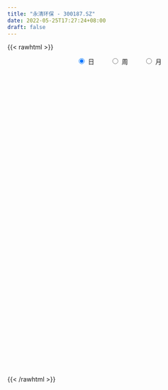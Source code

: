 ```yaml
---
title: "永清环保 - 300187.SZ"
date: 2022-05-25T17:27:24+08:00
draft: false
---
```

{{< rawhtml >}}
    <div style="text-align: center">
        <label style="padding: 1rem;"><input style="margin-right: .5rem" type="radio" name="period" value="D" checked onclick="period_change(this)">日</label>
        <label style="padding: 1rem;"><input style="margin-right: .5rem" type="radio" name="period" value="W" onclick="period_change(this)">周</label>
        <label style="padding: 1rem;"><input style="margin-right: .5rem" type="radio" name="period" value="M" onclick="period_change(this)">月</label>
    </div>
    <div id="chart" style="height: 700px;"></div> 
    <script type="text/javascript">
        const D_v = [152127.54,84917.06,77817.6,126554.69,81082.46,56020.42,57445.0,66344.96,51601.09,52051.0,54379.0,91270.42,48581.0,41526.0,37261.41,36311.01,37999.62,44209.28,27174.19,28357.0,60858.0,52168.06,44964.0,40325.0,36380.56,42929.0,67293.0,130038.03,288622.12,188653.0,109783.57,156391.09,104607.5,100630.09,92089.99,86350.29,67287.2,155616.0,140571.78,239979.99,159860.87,284934.89,188683.09,116939.74,114331.03,83705.49,62800.0,91653.62,102929.62,98509.0,80135.03,86090.0,75910.0,52305.0,50433.0,53960.54,55416.0,63361.0,49525.0,58583.54,32707.57,46769.03,56799.0,70302.2,55230.03,137579.54,119429.72,88263.65,121324.72,71788.03,53291.63,80321.4,74962.0,107906.53,86359.99,133397.56,246343.52,907497.51,736318.1,507159.15,347831.32,318153.06,379943.21,491308.66,353706.88,542786.0,411841.38,280909.86,270881.33,236425.59,194659.6,402540.1,246893.57,222761.38,142643.0,119145.09,115010.0,110800.8,108547.8,110740.54,88711.0,80723.0,109594.57,70371.33,71112.0,116269.93,87834.93,107857.18,77240.53,122813.38,161050.33,101414.0,64748.15,56723.0,90464.0,52004.03,70361.15,69170.61,420714.11,293030.92,144687.15,246572.81,155960.15,182433.67,136406.7,100144.0,117190.0,100722.47,184742.33,95182.03,112825.03,131550.34,296358.12,173524.0,193552.92,303130.34,234544.58,160060.58,127604.0,84865.58,79245.0,104250.0,72940.0,54968.54,75206.0,129809.12,134475.0,122554.58,104449.28,62342.45,60837.0,61421.0,83002.97,39524.06,41164.0,65394.03,81567.0,61735.0,69643.0,72879.0,142952.97,111944.97,57952.97,52509.0,41235.0,48530.33,54080.56,54531.0,50558.72,49727.0,79101.0,57276.0,30438.0,52023.03,22151.0,55591.0,27832.0,28969.0,86361.33,94743.97,165799.0,120778.97,103858.0,47716.0,74404.97,519612.85,356566.46,223513.28,268887.0,174725.0,224946.97,117781.0,88053.0,103563.0,141010.0,114113.0,156283.0,125246.0,152141.03,205962.84,297672.03,290682.0,192905.03,199960.0,136737.87,121366.0,122965.0,146907.0,89104.0,75370.0,73690.03,56477.18,51267.0,62460.0,45377.0,61503.11,70116.0,56084.0,51737.0,96680.11,82156.0,59863.11,54052.0,53687.0,73166.0,53971.54,35148.0,103022.54,94648.54,46512.0,80957.06,59477.0,77587.84,57097.0,66936.0,48063.0,45388.0,40836.0,43223.0,62667.0,76732.0,51765.09,56153.0,47699.0,41600.0,41066.06,49013.06,36207.0,63215.0,34546.0]
const D_histogram = [0.0,-0.0063817664,-0.0036508795,0.0129531018,0.0124636501,0.0063630295,0.0104524483,0.0028216433,-0.0015507565,-0.0036481081,-0.0124975384,-0.0244484781,-0.0344702896,-0.0407645062,-0.0391940617,-0.0428980203,-0.0477014017,-0.0426225316,-0.0334332849,-0.0303695444,-0.0165584779,-0.0062701039,-0.004458318,-0.0067679552,-0.0096097903,-0.0055943772,0.0095412253,0.031469744,0.0730272685,0.084975964,0.083289961,0.088272781,0.0829332046,0.0546220456,0.0419903153,0.0359235591,0.0265496342,0.0346790238,0.0373195393,0.0509743186,0.0407063361,0.0605618814,0.0623814853,0.0494680606,0.023417218,-0.0050884116,-0.0208632116,-0.0233168453,-0.0280882654,-0.0442091109,-0.0454378844,-0.0575862716,-0.0872979513,-0.0898853891,-0.087256729,-0.0710868164,-0.0630695575,-0.0515042806,-0.0503294132,-0.0492321644,-0.0436616384,-0.0329271449,-0.0207200022,-0.0056298184,0.0041074124,0.0272004819,0.0344178011,0.0427148981,0.0345638829,0.0183665511,0.0119730599,0.0158613542,0.0221250305,0.0282224173,0.0274498511,0.0389418593,0.1378401352,0.2700699738,0.3435301794,0.3148940566,0.267083567,0.2225542324,0.1889284604,0.1685743558,0.0902129088,0.0763986555,0.0327537638,-0.0139733997,-0.0697237578,-0.0948630538,-0.1005582268,-0.0686495685,-0.0906308155,-0.141201292,-0.1537494685,-0.1733666136,-0.172378415,-0.1568577504,-0.1639551814,-0.1678908579,-0.176275779,-0.1693773116,-0.1547896262,-0.1332416951,-0.1202824664,-0.0952427201,-0.0752138664,-0.0745205004,-0.0596475014,-0.0314252886,-0.0326199459,-0.0597736739,-0.0684531796,-0.0623896816,-0.0708737498,-0.0668098373,-0.0511127975,-0.0454232999,0.0361237265,0.0734294197,0.0898169888,0.1060695944,0.107103979,0.1174468408,0.1085634886,0.1012494691,0.093157192,0.0790454149,0.0393841515,0.009949022,-0.0058126129,-0.0108881139,0.0120849581,0.0226885532,0.031951573,0.0506649422,0.0410199606,0.0325197499,0.0155358857,0.0106821373,0.0028124023,-0.0135615031,-0.0203365151,-0.0264372082,-0.0272679506,-0.0132027124,-0.0032717263,0.0054693788,-0.0118948883,-0.0178807038,-0.0246764824,-0.0366728547,-0.0422819309,-0.040944461,-0.0345916457,-0.0368366721,-0.03724907,-0.0300245286,-0.0164090623,-0.0045696467,0.0151189977,0.015686457,0.0093090415,0.0014445168,0.001991353,-0.0049864703,-0.0080071539,-0.0007128603,0.0043696109,0.0065130105,0.006687052,-0.0014175698,-0.0104539488,-0.0329785161,-0.0435559796,-0.0613077082,-0.0646168737,-0.0521712072,-0.0176206981,0.0105065419,0.0433202045,0.0574688684,0.046920637,0.0347405936,0.0354987887,0.0608383587,0.0854399906,0.0927784648,0.099549573,0.0887906284,0.0501750469,0.0311091138,0.0188433188,0.0178215305,0.0257747428,0.026752289,0.0270744641,0.0154200888,0.0032166062,0.0091702951,0.0217043076,0.031274451,-0.0005148398,-0.0661324517,-0.091288413,-0.0984914866,-0.0887345459,-0.0641893913,-0.0487464369,-0.0499178337,-0.0543076615,-0.0629135459,-0.0595275595,-0.0658978936,-0.0613065698,-0.0518601758,-0.0467676566,-0.0330772476,-0.0363381377,-0.0442264208,-0.0621588659,-0.0719033667,-0.084137414,-0.0868879392,-0.1063265133,-0.1043310127,-0.0906823952,-0.0593896265,-0.0530044418,-0.0579775258,-0.0664860296,-0.0772510777,-0.0784792655,-0.0913556261,-0.0736353726,-0.0534532652,-0.0409605604,-0.0166181858,0.0119986111,0.02772716,0.051082485,0.064475664,0.0733284239,0.0716841873,0.0735942738,0.0800169816,0.0881108725,0.0927980511,0.0795765139,0.074148987]
const D_fast = [0.0,-0.007977208,-0.0061590409,0.0136832158,0.0163096766,0.0117998133,0.0185023443,0.0115769501,0.0068168611,0.0038074825,-0.0081663324,-0.0262293917,-0.0448687755,-0.0613541186,-0.0695821895,-0.0840106532,-0.1007393851,-0.1063161478,-0.1054852224,-0.110013868,-0.1003424209,-0.091621573,-0.0909243665,-0.0949259925,-0.1001702752,-0.0975534564,-0.0800325476,-0.0502365929,0.0095777487,0.0427704352,0.0619069225,0.0889579377,0.1043516625,0.0896960149,0.0875618634,0.090475997,0.0877394807,0.1045386262,0.1165090265,0.1429073854,0.142815987,0.1778120027,0.1952269779,0.1946805684,0.1744840302,0.1447062977,0.1237156948,0.1154328498,0.1036393633,0.0764662401,0.0638779955,0.0373330405,-0.0142031271,-0.0392619122,-0.0584474343,-0.0600492258,-0.0677993563,-0.0691101495,-0.0805176354,-0.0917284277,-0.0970733113,-0.0945706041,-0.0875434619,-0.0738607327,-0.0630966488,-0.0332034588,-0.0173816894,0.0015941322,0.0020840877,-0.0095216063,-0.0129218325,-0.0050681997,0.0067267342,0.0198797254,0.0259696219,0.047197095,0.1805554047,0.3803027368,0.5396454871,0.5897328786,0.6086932806,0.6198025042,0.6334088473,0.6551983316,0.5993901118,0.6046755223,0.5692190717,0.5189985582,0.4458172607,0.3969622013,0.3661274715,0.3808737377,0.3362347868,0.2503639873,0.1993784436,0.1364196451,0.0943132401,0.070619467,0.0225332406,-0.0233751503,-0.0758290162,-0.1112748767,-0.1353845979,-0.1471470905,-0.1642584784,-0.1630294121,-0.161804025,-0.1797407841,-0.1797796605,-0.1594137698,-0.1687634136,-0.2108605601,-0.2366533607,-0.246187283,-0.2723897888,-0.2850283355,-0.2821094951,-0.2877758225,-0.1971978645,-0.1415348163,-0.102693,-0.0599229958,-0.0321126165,0.0075919555,0.0258494754,0.0438478232,0.0590448441,0.0646944207,0.0348791953,0.0079313213,-0.0092834669,-0.0170809964,0.0089133152,0.0251890486,0.0424399616,0.0738195663,0.074429575,0.0740593017,0.0609594089,0.0587761948,0.0516095604,0.0318452793,0.0199861384,0.0072761433,-0.0003715867,0.0103929734,0.0195060279,0.0296144777,0.0092764885,-0.0011795029,-0.0141444021,-0.0353089881,-0.0514885471,-0.0603871924,-0.0626822885,-0.0741364829,-0.0838611483,-0.0841427391,-0.0746295383,-0.0639325344,-0.0404641407,-0.035975067,-0.0400252222,-0.0475286177,-0.0464839432,-0.0547083841,-0.0597308562,-0.0526147776,-0.0464399038,-0.0426682515,-0.0408224471,-0.0492814613,-0.0609313275,-0.0917005239,-0.1131669823,-0.1462456379,-0.1657090218,-0.1663061571,-0.1361608225,-0.1054069471,-0.0617632333,-0.0332473523,-0.0320654244,-0.0355603194,-0.0259274272,0.0146217325,0.0605833621,0.0911164524,0.1227749539,0.1342136664,0.1081418467,0.0968531919,0.0892982266,0.092731821,0.107128719,0.1147943374,0.1218851286,0.1140857755,0.1026864444,0.1109327071,0.1288927965,0.1462815526,0.1143635519,0.032212827,-0.0157652375,-0.0475911827,-0.0600178785,-0.0515200717,-0.0482637266,-0.0619145818,-0.0798813249,-0.1042155958,-0.1157114992,-0.1385563068,-0.1492916254,-0.1528102754,-0.1594096703,-0.1539885733,-0.1663339978,-0.185278886,-0.2187510476,-0.2464713902,-0.2797397909,-0.3042123009,-0.3502325034,-0.374319756,-0.3833417373,-0.3668963752,-0.3737623009,-0.3932297664,-0.4183597776,-0.4484375951,-0.4692855993,-0.5050008663,-0.505689456,-0.498870665,-0.4966181003,-0.4764302721,-0.4448138225,-0.4221534836,-0.3860275373,-0.3565154423,-0.3293305764,-0.3130537662,-0.2927451112,-0.266318158,-0.236196549,-0.2083098577,-0.2016372664,-0.1885275465]
const D_slow = [0.0,-0.0015954416,-0.0025081615,0.000730114,0.0038460265,0.0054367839,0.008049896,0.0087553068,0.0083676176,0.0074555906,0.004331206,-0.0017809135,-0.0103984859,-0.0205896124,-0.0303881279,-0.0411126329,-0.0530379834,-0.0636936163,-0.0720519375,-0.0796443236,-0.0837839431,-0.085351469,-0.0864660485,-0.0881580373,-0.0905604849,-0.0919590792,-0.0895737729,-0.0817063369,-0.0634495198,-0.0422055288,-0.0213830385,0.0006851567,0.0214184579,0.0350739693,0.0455715481,0.0545524379,0.0611898465,0.0698596024,0.0791894872,0.0919330669,0.1021096509,0.1172501213,0.1328454926,0.1452125077,0.1510668122,0.1497947093,0.1445789064,0.1387496951,0.1317276287,0.120675351,0.1093158799,0.094919312,0.0730948242,0.0506234769,0.0288092947,0.0110375906,-0.0047297988,-0.0176058689,-0.0301882222,-0.0424962633,-0.0534116729,-0.0616434592,-0.0668234597,-0.0682309143,-0.0672040612,-0.0604039407,-0.0517994904,-0.0411207659,-0.0324797952,-0.0278881574,-0.0248948924,-0.0209295539,-0.0153982963,-0.0083426919,-0.0014802292,0.0082552357,0.0427152695,0.1102327629,0.1961153078,0.2748388219,0.3416097137,0.3972482718,0.4444803869,0.4866239758,0.509177203,0.5282768669,0.5364653078,0.5329719579,0.5155410185,0.491825255,0.4666856983,0.4495233062,0.4268656023,0.3915652793,0.3531279122,0.3097862588,0.266691655,0.2274772174,0.186488422,0.1445157076,0.1004467628,0.0581024349,0.0194050284,-0.0139053954,-0.043976012,-0.067786692,-0.0865901586,-0.1052202837,-0.1201321591,-0.1279884812,-0.1361434677,-0.1510868862,-0.1682001811,-0.1837976015,-0.2015160389,-0.2182184982,-0.2309966976,-0.2423525226,-0.233321591,-0.2149642361,-0.1925099889,-0.1659925902,-0.1392165955,-0.1098548853,-0.0827140132,-0.0574016459,-0.0341123479,-0.0143509942,-0.0045049563,-0.0020177008,-0.003470854,-0.0061928825,-0.003171643,0.0025004953,0.0104883886,0.0231546241,0.0334096143,0.0415395518,0.0454235232,0.0480940575,0.0487971581,0.0454067823,0.0403226536,0.0337133515,0.0268963639,0.0235956858,0.0227777542,0.0241450989,0.0211713768,0.0167012009,0.0105320803,0.0013638666,-0.0092066161,-0.0194427314,-0.0280906428,-0.0372998108,-0.0466120783,-0.0541182105,-0.0582204761,-0.0593628877,-0.0555831383,-0.0516615241,-0.0493342637,-0.0489731345,-0.0484752962,-0.0497219138,-0.0517237023,-0.0519019174,-0.0508095146,-0.049181262,-0.047509499,-0.0478638915,-0.0504773787,-0.0587220077,-0.0696110026,-0.0849379297,-0.1010921481,-0.1141349499,-0.1185401244,-0.115913489,-0.1050834378,-0.0907162207,-0.0789860615,-0.070300913,-0.0614262159,-0.0462166262,-0.0248566285,-0.0016620124,0.0232253809,0.045423038,0.0579667997,0.0657440782,0.0704549079,0.0749102905,0.0813539762,0.0880420484,0.0948106645,0.0986656867,0.0994698382,0.101762412,0.1071884889,0.1150071016,0.1148783917,0.0983452788,0.0755231755,0.0509003039,0.0287166674,0.0126693196,0.0004827103,-0.0119967481,-0.0255736634,-0.0413020499,-0.0561839398,-0.0726584132,-0.0879850556,-0.1009500996,-0.1126420137,-0.1209113256,-0.1299958601,-0.1410524653,-0.1565921817,-0.1745680234,-0.1956023769,-0.2173243617,-0.24390599,-0.2699887432,-0.292659342,-0.3075067487,-0.3207578591,-0.3352522406,-0.351873748,-0.3711865174,-0.3908063338,-0.4136452403,-0.4320540834,-0.4454173997,-0.4556575399,-0.4598120863,-0.4568124335,-0.4498806435,-0.4371100223,-0.4209911063,-0.4026590003,-0.3847379535,-0.366339385,-0.3463351396,-0.3243074215,-0.3011079087,-0.2812137803,-0.2626765335]
const D_data = [['2021-05-14', 6.63, 6.95, 6.63, 7.35],['2021-05-17', 6.78, 6.85, 6.64, 6.94],['2021-05-18', 6.75, 6.95, 6.74, 7.04],['2021-05-19', 6.91, 7.18, 6.91, 7.2],['2021-05-20', 7.2, 7.02, 6.97, 7.2],['2021-05-21', 7.09, 6.94, 6.91, 7.09],['2021-05-24', 6.99, 7.07, 6.97, 7.16],['2021-05-25', 7.03, 6.92, 6.81, 7.03],['2021-05-26', 6.94, 6.93, 6.86, 7.05],['2021-05-27', 6.9, 6.94, 6.83, 7.08],['2021-05-28', 7.0, 6.82, 6.8, 7.0],['2021-05-31', 6.78, 6.71, 6.58, 6.78],['2021-06-01', 6.72, 6.65, 6.6, 6.72],['2021-06-02', 6.66, 6.62, 6.61, 6.72],['2021-06-03', 6.66, 6.67, 6.55, 6.68],['2021-06-04', 6.67, 6.56, 6.56, 6.72],['2021-06-07', 6.54, 6.48, 6.45, 6.58],['2021-06-08', 6.48, 6.56, 6.44, 6.63],['2021-06-09', 6.6, 6.61, 6.51, 6.61],['2021-06-10', 6.6, 6.53, 6.52, 6.62],['2021-06-11', 6.53, 6.68, 6.51, 6.77],['2021-06-15', 6.68, 6.68, 6.54, 6.79],['2021-06-16', 6.63, 6.59, 6.45, 6.67],['2021-06-17', 6.58, 6.52, 6.36, 6.58],['2021-06-18', 6.45, 6.48, 6.36, 6.54],['2021-06-21', 6.48, 6.55, 6.39, 6.55],['2021-06-22', 6.51, 6.73, 6.5, 6.75],['2021-06-23', 6.8, 6.92, 6.73, 7.11],['2021-06-24', 6.98, 7.37, 6.86, 7.85],['2021-06-25', 7.2, 7.2, 7.09, 7.44],['2021-06-28', 7.17, 7.12, 6.98, 7.23],['2021-06-29', 7.25, 7.28, 7.14, 7.45],['2021-06-30', 7.13, 7.22, 7.02, 7.31],['2021-07-01', 7.14, 6.9, 6.78, 7.17],['2021-07-02', 6.9, 7.03, 6.78, 7.12],['2021-07-05', 7.0, 7.1, 6.92, 7.18],['2021-07-06', 7.09, 7.05, 6.9, 7.19],['2021-07-07', 7.0, 7.3, 6.98, 7.31],['2021-07-08', 7.4, 7.3, 7.16, 7.5],['2021-07-09', 7.3, 7.53, 7.23, 7.78],['2021-07-12', 7.34, 7.29, 7.2, 7.47],['2021-07-13', 7.2, 7.75, 7.18, 7.8],['2021-07-14', 7.7, 7.65, 7.5, 7.83],['2021-07-15', 7.58, 7.5, 7.38, 7.6],['2021-07-16', 7.47, 7.28, 7.28, 7.59],['2021-07-19', 7.28, 7.13, 7.04, 7.28],['2021-07-20', 7.09, 7.18, 7.0, 7.25],['2021-07-21', 7.18, 7.3, 7.18, 7.39],['2021-07-22', 7.24, 7.25, 7.15, 7.44],['2021-07-23', 7.21, 7.04, 7.04, 7.26],['2021-07-26', 7.0, 7.16, 6.94, 7.16],['2021-07-27', 7.12, 6.96, 6.82, 7.2],['2021-07-28', 6.91, 6.58, 6.5, 6.93],['2021-07-29', 6.61, 6.77, 6.61, 6.78],['2021-07-30', 6.72, 6.77, 6.62, 6.8],['2021-08-02', 6.75, 6.93, 6.67, 6.96],['2021-08-03', 6.92, 6.84, 6.82, 6.98],['2021-08-04', 6.84, 6.89, 6.74, 6.92],['2021-08-05', 6.82, 6.75, 6.65, 6.83],['2021-08-06', 6.78, 6.71, 6.55, 6.8],['2021-08-09', 6.65, 6.74, 6.61, 6.77],['2021-08-10', 6.76, 6.81, 6.68, 6.82],['2021-08-11', 6.81, 6.86, 6.73, 6.88],['2021-08-12', 6.81, 6.95, 6.78, 6.95],['2021-08-13', 6.92, 6.94, 6.85, 7.01],['2021-08-16', 6.95, 7.2, 6.92, 7.24],['2021-08-17', 7.25, 7.1, 7.04, 7.29],['2021-08-18', 7.16, 7.18, 7.02, 7.21],['2021-08-19', 7.25, 7.0, 6.86, 7.26],['2021-08-20', 6.89, 6.85, 6.7, 6.92],['2021-08-23', 6.81, 6.92, 6.81, 6.92],['2021-08-24', 6.89, 7.05, 6.84, 7.12],['2021-08-25', 7.07, 7.12, 6.95, 7.14],['2021-08-26', 7.13, 7.17, 7.05, 7.3],['2021-08-27', 7.2, 7.12, 7.0, 7.24],['2021-08-30', 7.12, 7.33, 7.1, 7.38],['2021-08-31', 8.32, 8.8, 8.32, 8.8],['2021-09-01', 9.7, 10.02, 9.35, 10.55],['2021-09-02', 9.35, 10.11, 9.0, 10.57],['2021-09-03', 9.7, 9.25, 9.2, 10.05],['2021-09-06', 9.31, 9.08, 8.88, 9.58],['2021-09-07', 8.98, 9.12, 8.82, 9.25],['2021-09-08', 9.06, 9.27, 8.84, 9.3],['2021-09-09', 9.08, 9.5, 8.93, 10.12],['2021-09-10', 9.35, 8.68, 8.55, 9.44],['2021-09-13', 8.79, 9.38, 8.79, 10.2],['2021-09-14', 9.46, 8.97, 8.91, 9.78],['2021-09-15', 8.91, 8.77, 8.7, 9.17],['2021-09-16', 8.89, 8.42, 8.36, 9.08],['2021-09-17', 8.23, 8.59, 8.22, 8.87],['2021-09-22', 8.37, 8.74, 8.31, 8.79],['2021-09-23', 8.82, 9.28, 8.65, 9.52],['2021-09-24', 9.19, 8.63, 8.6, 9.19],['2021-09-27', 8.63, 8.04, 7.8, 8.67],['2021-09-28', 8.01, 8.28, 7.93, 8.31],['2021-09-29', 8.0, 8.02, 7.93, 8.23],['2021-09-30', 8.25, 8.13, 8.08, 8.42],['2021-10-08', 8.14, 8.26, 8.14, 8.54],['2021-10-11', 8.15, 7.9, 7.8, 8.25],['2021-10-12', 7.91, 7.8, 7.57, 7.99],['2021-10-13', 7.79, 7.59, 7.44, 7.79],['2021-10-14', 7.57, 7.65, 7.43, 7.74],['2021-10-15', 7.65, 7.68, 7.54, 7.88],['2021-10-18', 7.67, 7.75, 7.64, 7.87],['2021-10-19', 7.75, 7.63, 7.56, 7.76],['2021-10-20', 7.63, 7.79, 7.51, 7.92],['2021-10-21', 7.79, 7.77, 7.62, 7.81],['2021-10-22', 7.88, 7.51, 7.5, 7.99],['2021-10-25', 7.58, 7.66, 7.47, 7.76],['2021-10-26', 7.6, 7.89, 7.57, 7.96],['2021-10-27', 7.79, 7.55, 7.21, 7.79],['2021-10-28', 7.43, 7.09, 7.09, 7.51],['2021-10-29', 7.09, 7.15, 6.98, 7.2],['2021-11-01', 7.18, 7.25, 7.1, 7.27],['2021-11-02', 7.25, 6.98, 6.92, 7.29],['2021-11-03', 6.98, 7.04, 6.95, 7.11],['2021-11-04', 7.07, 7.16, 7.02, 7.23],['2021-11-05', 7.22, 7.02, 6.98, 7.22],['2021-11-08', 7.22, 8.17, 7.2, 8.41],['2021-11-09', 8.01, 7.95, 7.8, 8.26],['2021-11-10', 7.75, 7.87, 7.67, 7.92],['2021-11-11', 7.88, 8.01, 7.87, 8.35],['2021-11-12', 7.84, 7.93, 7.77, 7.99],['2021-11-15', 7.89, 8.15, 7.8, 8.19],['2021-11-16', 8.28, 7.99, 7.93, 8.28],['2021-11-17', 7.92, 8.04, 7.91, 8.11],['2021-11-18', 8.2, 8.06, 7.97, 8.24],['2021-11-19', 8.05, 7.99, 7.81, 8.07],['2021-11-22', 7.6, 7.57, 7.44, 7.74],['2021-11-23', 7.57, 7.53, 7.47, 7.61],['2021-11-24', 7.53, 7.58, 7.35, 7.58],['2021-11-25', 7.68, 7.65, 7.57, 7.85],['2021-11-26', 7.7, 8.05, 7.68, 8.45],['2021-11-29', 7.79, 8.0, 7.7, 8.11],['2021-11-30', 7.96, 8.06, 7.87, 8.09],['2021-12-01', 8.21, 8.29, 8.2, 8.68],['2021-12-02', 8.19, 8.0, 7.93, 8.24],['2021-12-03', 8.04, 8.0, 7.75, 8.05],['2021-12-06', 8.08, 7.85, 7.82, 8.12],['2021-12-07', 7.89, 7.96, 7.79, 7.99],['2021-12-08', 8.0, 7.9, 7.83, 8.0],['2021-12-09', 7.8, 7.73, 7.67, 7.86],['2021-12-10', 7.68, 7.78, 7.58, 7.78],['2021-12-13', 7.8, 7.74, 7.67, 7.83],['2021-12-14', 7.71, 7.77, 7.69, 7.83],['2021-12-15', 7.77, 7.98, 7.7, 7.98],['2021-12-16', 8.13, 7.99, 7.91, 8.16],['2021-12-17', 7.91, 8.03, 7.91, 8.1],['2021-12-20', 7.96, 7.68, 7.62, 7.98],['2021-12-21', 7.61, 7.75, 7.57, 7.77],['2021-12-22', 7.75, 7.69, 7.62, 7.79],['2021-12-23', 7.7, 7.55, 7.54, 7.71],['2021-12-24', 7.6, 7.55, 7.41, 7.73],['2021-12-27', 7.5, 7.59, 7.43, 7.6],['2021-12-28', 7.54, 7.64, 7.51, 7.64],['2021-12-29', 7.55, 7.51, 7.45, 7.63],['2021-12-30', 7.46, 7.49, 7.41, 7.52],['2021-12-31', 7.49, 7.57, 7.46, 7.65],['2022-01-04', 7.6, 7.68, 7.55, 7.7],['2022-01-05', 7.76, 7.71, 7.56, 7.79],['2022-01-06', 7.61, 7.89, 7.61, 8.07],['2022-01-07', 7.88, 7.71, 7.68, 7.95],['2022-01-10', 7.65, 7.61, 7.5, 7.71],['2022-01-11', 7.6, 7.55, 7.5, 7.7],['2022-01-12', 7.58, 7.63, 7.52, 7.65],['2022-01-13', 7.64, 7.51, 7.51, 7.65],['2022-01-14', 7.55, 7.52, 7.38, 7.56],['2022-01-17', 7.6, 7.65, 7.43, 7.67],['2022-01-18', 7.69, 7.65, 7.48, 7.7],['2022-01-19', 7.58, 7.63, 7.5, 7.64],['2022-01-20', 7.69, 7.61, 7.53, 7.87],['2022-01-21', 7.56, 7.48, 7.32, 7.6],['2022-01-24', 7.44, 7.41, 7.33, 7.45],['2022-01-25', 7.44, 7.13, 7.07, 7.44],['2022-01-26', 7.12, 7.15, 7.08, 7.2],['2022-01-27', 7.15, 6.93, 6.79, 7.15],['2022-01-28', 6.88, 6.99, 6.88, 7.05],['2022-02-07', 7.04, 7.15, 7.04, 7.16],['2022-02-08', 7.11, 7.51, 7.1, 7.58],['2022-02-09', 7.51, 7.58, 7.39, 7.67],['2022-02-10', 7.72, 7.81, 7.54, 7.92],['2022-02-11', 8.05, 7.73, 7.61, 8.05],['2022-02-14', 7.56, 7.46, 7.35, 7.69],['2022-02-15', 7.42, 7.4, 7.34, 7.49],['2022-02-16', 7.46, 7.55, 7.41, 7.7],['2022-02-17', 8.02, 7.96, 7.9, 8.88],['2022-02-18', 7.76, 8.14, 7.71, 8.3],['2022-02-21', 7.95, 8.08, 7.87, 8.12],['2022-02-22', 8.2, 8.19, 8.01, 8.24],['2022-02-23', 8.19, 8.04, 7.93, 8.19],['2022-02-24', 7.95, 7.62, 7.49, 8.04],['2022-02-25', 7.71, 7.75, 7.69, 7.96],['2022-02-28', 7.75, 7.78, 7.61, 7.83],['2022-03-01', 7.75, 7.91, 7.7, 7.96],['2022-03-02', 7.83, 8.07, 7.82, 8.09],['2022-03-03', 8.07, 8.04, 7.96, 8.11],['2022-03-04', 8.05, 8.07, 7.89, 8.15],['2022-03-07', 8.07, 7.92, 7.85, 8.13],['2022-03-08', 7.89, 7.87, 7.61, 8.06],['2022-03-09', 7.87, 8.1, 7.58, 8.11],['2022-03-10', 8.18, 8.26, 7.98, 8.3],['2022-03-11', 8.19, 8.32, 8.06, 8.48],['2022-03-14', 8.32, 7.77, 7.75, 8.32],['2022-03-15', 7.53, 7.07, 7.06, 7.6],['2022-03-16', 7.18, 7.28, 6.9, 7.34],['2022-03-17', 7.28, 7.35, 7.25, 7.45],['2022-03-18', 7.3, 7.5, 7.23, 7.69],['2022-03-21', 7.5, 7.72, 7.4, 7.74],['2022-03-22', 7.65, 7.67, 7.55, 7.72],['2022-03-23', 7.65, 7.46, 7.45, 7.66],['2022-03-24', 7.38, 7.36, 7.22, 7.46],['2022-03-25', 7.28, 7.22, 7.22, 7.35],['2022-03-28', 7.18, 7.3, 7.03, 7.3],['2022-03-29', 7.25, 7.11, 7.05, 7.28],['2022-03-30', 7.12, 7.18, 7.08, 7.19],['2022-03-31', 7.15, 7.22, 7.12, 7.32],['2022-04-01', 7.21, 7.15, 7.02, 7.21],['2022-04-06', 7.14, 7.26, 7.08, 7.26],['2022-04-07', 7.18, 7.03, 7.02, 7.21],['2022-04-08', 7.04, 6.89, 6.66, 7.08],['2022-04-11', 6.82, 6.63, 6.45, 6.86],['2022-04-12', 6.56, 6.58, 6.37, 6.61],['2022-04-13', 6.53, 6.4, 6.31, 6.54],['2022-04-14', 6.34, 6.38, 6.31, 6.45],['2022-04-15', 6.38, 6.0, 6.0, 6.38],['2022-04-18', 6.02, 6.1, 5.87, 6.1],['2022-04-19', 6.02, 6.17, 6.02, 6.23],['2022-04-20', 6.19, 6.41, 6.13, 6.52],['2022-04-21', 6.31, 6.11, 5.9, 6.34],['2022-04-22', 5.97, 5.88, 5.84, 6.04],['2022-04-25', 5.8, 5.7, 5.56, 6.02],['2022-04-26', 5.6, 5.51, 5.38, 5.69],['2022-04-27', 5.2, 5.48, 5.01, 5.5],['2022-04-28', 5.37, 5.17, 5.1, 5.45],['2022-04-29', 5.17, 5.44, 5.16, 5.5],['2022-05-05', 5.45, 5.46, 5.35, 5.51],['2022-05-06', 5.31, 5.35, 5.24, 5.41],['2022-05-09', 5.35, 5.51, 5.35, 5.57],['2022-05-10', 5.5, 5.64, 5.44, 5.65],['2022-05-11', 5.63, 5.55, 5.55, 5.71],['2022-05-12', 5.68, 5.72, 5.59, 5.82],['2022-05-13', 5.73, 5.68, 5.61, 5.77],['2022-05-16', 5.64, 5.68, 5.58, 5.71],['2022-05-17', 5.66, 5.57, 5.43, 5.66],['2022-05-18', 5.51, 5.62, 5.49, 5.65],['2022-05-19', 5.55, 5.71, 5.51, 5.71],['2022-05-20', 5.7, 5.79, 5.7, 5.83],['2022-05-23', 5.79, 5.81, 5.75, 5.84],['2022-05-24', 5.87, 5.59, 5.53, 5.89],['2022-05-25', 5.55, 5.66, 5.53, 5.66]]
const W_v = [363718.88,412906.67,220002.42,306992.55,234946.14,224478.57,177299.04,144540.4,134855.51,175511.07,122225.28,101771.98,154211.47,140292.95,149042.33,111191.18,17889.92,340858.1,426154.95,296613.5,332761.92,241524.23,213143.85,164968.7,133682.21,262785.74,679961.61,282643.52,412187.73,253036.64,205217.0,183149.58,164556.34,65595.32,156071.96,117726.48,180877.81,116966.8,101786.09,115880.57,127058.29,110990.13,154504.19,133055.66,167569.57,227456.96,485681.28,242092.64,194097.85,109110.21,93986.57,272052.98,132353.86,87183.17,75836.31,38669.04,38390.45,113544.45,87253.49,92930.33,93235.09,96576.22,47434.95,6748.0,515650.7399999999,511516.72,239306.54,301417.94,1014115.2,482009.66,290958.86,285361.21,214716.02,221675.84,146046.23,329546.34,454608.06,221720.71,126752.38,190028.03,303334.59,544789.63,583544.14,827229.05,923714.77,583654.11,255743.56,265972.48,1120872.74,493321.65,905747.63,130472.35,323636.19,240986.14,228422.34,175045.28,155011.09,202075.74,248261.98,1360630.96,1211033.8200000001,849687.21,410846.62,249800.57,205280.9,242168.71,141737.59,219337.39,235229.4,309853.67,233558.03,785256.38,329378.26,27979.12,123785.8,317879.75,235542.64,175899.66,113580.03,104186.91,94745.51,104910.16,86419.2,98838.23,163574.15,135722.22,120509.34,205468.45,220835.83,171211.28,449647.24,666743.9300000001,361521.76,404942.67,1104810.73,1029285.7999999999,847132.95,1554718.21,1481949.4300000002,1208782.6499999999,782562.96,721928.1099999999,562138.39,278394.52,420834.04,625741.87,339237.21,253487.4,206036.7,272291.27,118437.62,313166.55,681268.39,711681.64,621712.98,273399.41,374059.72,303482.17,571460.0800000001,2442794.1400000001,3336023.5600000005,2536166.8700000001,1282516.6299999999,704902.9399999999,336200.2,133507.27,1170652.23,752196.35,451592.13,420546.21,745166.26,405623.3,369589.13,393026.38,349362.01,348968.93,687271.23,481526.86,302155.27,389893.21,240760.86,378598.22,231293.86,118078.19,104528.03,520915.48,458732.9,991898.8200000001,933575.85,1685149.1699999999,1019289.45,408217.29,632402.6399999999,388395.5699999999,238697.96,85829.0,287147.49,426392.23,281821.05,254949.84,198598.09,173837.62,717535.15,563502.24,689805.26,864749.62,439597.73,344873.03,280846.08,261807.83,538385.66,402841.55,2530715.8399999999,1890943.1299999999,1742844.1600000001,844093.27,599559.47,110800.8,498316.91,453445.37,527266.39,338722.79,1260965.1399999999,636896.84,820657.85,1064812.4199999999,468904.58,517013.24,372052.7,289384.09,397419.9399999999,254307.86,291193.72,188035.03,496652.27,1102158.28,1009853.25,603022.0,1071703.8999999999,773933.9,441548.21,290723.11,204501.11,322924.11,333302.62,342054.9,93451.0,275223.09,235531.12,133968.0]
const W_histogram = [0.0,-0.0311111111,-0.0696498892,-0.1240860272,-0.159120813,-0.1633182365,-0.1744432187,-0.1809969436,-0.1869798915,-0.2370035201,-0.2736501463,-0.2743574034,-0.2103946871,-0.2075932359,-0.2336487377,-0.2344113318,-0.2126519872,-0.1170352746,-0.0555149105,0.0242300705,0.0898216727,0.1069059069,0.1076934585,0.0967609078,0.0757908862,0.1183791897,0.1519451096,0.1228541253,0.1466187303,0.1043358879,0.0244660858,0.009344148,-0.0327404722,-0.0577266329,-0.0455378999,-0.0288931147,-0.0047609737,0.0136520666,0.0299219624,0.017666515,-0.0289881589,-0.0445821868,-0.041620494,-0.030758346,-0.0026099207,0.0306277863,0.0945737724,0.1240897763,0.1295893631,0.1176143185,0.1170441469,0.1081138839,0.0862137224,0.0229231744,-0.0343265688,-0.0443843074,-0.0083440095,0.0052287721,0.0308759247,0.0168487561,-0.0396833976,-0.0531964013,-0.0755794638,-0.2781983696,-0.448870207,-0.5239564801,-0.5266430474,-0.4918058468,-0.3372987057,-0.266529301,-0.185136636,-0.1101327985,-0.0471027116,-0.040754951,-0.0444240183,-0.0044213253,0.0541215238,0.0861525459,0.0929454631,0.081513739,0.0970824469,0.1420217669,0.1916500721,0.2074704451,0.2418651308,0.2616478349,0.2497894108,0.247577583,0.2626104468,0.2619339632,0.2110018777,0.1552783291,0.0923796487,0.0280704355,0.0054130627,-0.0071229138,-0.0285832564,-0.0317662875,0.0460198818,0.0943601897,0.1300787333,0.1085113726,0.0893123637,0.0717944066,0.0425937325,0.0019903794,-0.0203425464,-0.0257118998,-0.0250227018,0.002178343,0.0304555257,0.0646073686,0.0545231587,0.0434737046,0.0500853825,0.0611667065,0.0694280091,0.0624584423,0.0461654626,0.0241649832,0.0113321017,0.0012162884,0.0000701414,0.0039932811,0.0127233229,0.0153897381,0.0269591399,0.0385332505,0.0432892575,0.025031576,0.0349351041,0.0183671026,0.0105526654,-0.007324884,0.0178689117,0.0705418954,0.0805016168,0.0893406035,0.1152024065,0.1397004502,0.1372159543,0.129896197,0.1178401692,0.1005560482,0.0825864641,0.0502629465,-0.0035173319,-0.026437543,-0.0478987891,-0.0493424332,-0.0540057087,-0.0405359644,-0.0143999812,0.0208903907,0.0268357779,0.0318844118,0.0309282363,0.0357606448,0.0419718671,0.2177428473,0.3311741308,0.3445860177,0.3225371787,0.2608140069,0.1979247438,0.1601246048,0.1626407911,0.1133426786,0.046019681,-0.0132222546,-0.0144856631,-0.0527003217,-0.104293798,-0.100065579,-0.1138116442,-0.1340145915,-0.1032932316,-0.1256296803,-0.1638100707,-0.1974209452,-0.2208504227,-0.2419104128,-0.2285592366,-0.2123258886,-0.1697642074,-0.099781131,-0.0511517776,0.0276095481,0.0310823777,0.1051756201,0.0879441749,0.0594855844,0.0444916024,0.0124563381,-0.0222273545,-0.0350041878,-0.0262807188,-0.021071269,-0.0253093437,-0.0441235646,-0.0467362803,-0.0593723744,-0.0187809508,-0.0037103348,0.0373405981,0.0445751779,0.0307716549,0.0025207954,-0.019908454,-0.0189605548,-0.0237884396,-0.0089548106,0.1361459355,0.1826711696,0.195188387,0.1935852875,0.1483131257,0.1179103757,0.0528419645,-0.0044984133,-0.0661042355,-0.112325349,-0.0798542555,-0.0538256096,-0.0330767504,-0.023669403,-0.0326588998,-0.0226391995,-0.0477654473,-0.061585636,-0.059796443,-0.0692409253,-0.0755008986,-0.1079825921,-0.0764549671,-0.0273458443,-0.020783165,0.0041261117,0.034752254,-0.0010079638,-0.0420394204,-0.0707263249,-0.1021362449,-0.1735786774,-0.2168323607,-0.2600779002,-0.2781223802,-0.2519880869,-0.2129989515,-0.1828272965]
const W_fast = [0.0,-0.0388888889,-0.0948401393,-0.180297784,-0.2551127731,-0.3001397557,-0.3548755426,-0.4066785034,-0.4594064242,-0.5686809328,-0.6737400955,-0.7430367035,-0.7316726589,-0.7807695168,-0.865237203,-0.92460263,-0.9560062822,-0.8896483882,-0.8420067518,-0.7562042531,-0.6681572328,-0.6243465218,-0.5966356056,-0.5833779294,-0.5854002294,-0.5132171285,-0.4416649311,-0.4400423842,-0.3796230965,-0.395821967,-0.4695752476,-0.4823611484,-0.5326308866,-0.5720487056,-0.5712444475,-0.5618229411,-0.5388810435,-0.5170549865,-0.4933046002,-0.5011434188,-0.5550451324,-0.581784707,-0.5892281377,-0.5860555762,-0.5585596311,-0.5176649775,-0.4300755483,-0.3695371004,-0.3316401728,-0.3142116378,-0.2855207726,-0.2674225646,-0.2677692955,-0.3253290499,-0.3911604353,-0.4123142508,-0.3783599553,-0.3634799806,-0.3301138469,-0.3399288265,-0.4063818295,-0.4331939336,-0.474471862,-0.7466403602,-1.0295297493,-1.2356051425,-1.3699524717,-1.4580667328,-1.387884268,-1.3837471886,-1.3486386826,-1.3011680448,-1.2499136357,-1.2537546128,-1.2685296848,-1.2296323231,-1.157559093,-1.1039899345,-1.0739606515,-1.0650139409,-1.0251746212,-0.9447298595,-0.8471890363,-0.779501052,-0.6846400836,-0.5994454208,-0.5488564921,-0.4891739242,-0.4084884488,-0.3436814415,-0.3418630576,-0.358767024,-0.3985707922,-0.4558623965,-0.4771665035,-0.4914832085,-0.5200893653,-0.5312139682,-0.4419228285,-0.3699924731,-0.3017542462,-0.2961937637,-0.2930646818,-0.2926340372,-0.3111862782,-0.3512920365,-0.3787105988,-0.3905079272,-0.3960744046,-0.3683287741,-0.33243771,-0.2821340249,-0.2785874452,-0.278768473,-0.2596354496,-0.2332624489,-0.2076441441,-0.1989991002,-0.2037507143,-0.2197099479,-0.2297098039,-0.2395215452,-0.2406501568,-0.2357286969,-0.2238178243,-0.2173039746,-0.1989947878,-0.1777873646,-0.1622090432,-0.1742088307,-0.1555715266,-0.1675477524,-0.1727240234,-0.1924327937,-0.16277177,-0.0924633125,-0.0623781869,-0.0312040494,0.0234583552,0.0828815115,0.1147010042,0.1398552961,0.1572593106,0.1651142017,0.1677912336,0.1480334526,0.0933738412,0.0638442444,0.0304083011,0.0166290486,-0.0015356541,0.0018000992,0.0243360871,0.0648490566,0.0775033883,0.0905231252,0.0972990088,0.1110715784,0.1277757675,0.3579824595,0.5542072757,0.653765667,0.7123511226,0.7158314526,0.7024233755,0.7046543877,0.7478307718,0.7268683289,0.6710502516,0.6085027523,0.603617928,0.552228189,0.4745612632,0.4537730875,0.4115741112,0.357867516,0.3627655681,0.3090216992,0.2298887911,0.1469226804,0.0682805972,-0.0132569961,-0.0570456291,-0.0938937532,-0.0937731239,-0.0487353303,-0.0128939213,0.0727697915,0.0840132155,0.1844003629,0.1891549614,0.175567767,0.1716966857,0.1427755059,0.1025349747,0.0810070944,0.0831603837,0.0831020162,0.0725366056,0.0426914935,0.0283947078,0.00091552,0.036811706,0.0509547383,0.1013408207,0.119719195,0.1136085857,0.085987925,0.0585815621,0.0547893227,0.044014328,0.0566092543,0.2357464843,0.3279395108,0.3892538249,0.4360470474,0.427853167,0.4269280109,0.3750700908,0.3166051096,0.2384732286,0.1641707778,0.1766783075,0.189250551,0.2017302226,0.2052202192,0.1880659975,0.1924258979,0.1553582883,0.1261416906,0.1129817728,0.0862270592,0.0610918612,0.0016145197,0.0140284029,0.0563010646,0.0576679527,0.0836087573,0.1229229631,0.0869107544,0.0353694426,-0.0109990431,-0.0679430243,-0.1827801261,-0.2802418996,-0.3885069142,-0.4760819892,-0.5129447177,-0.5272053201,-0.5427404893]
const W_slow = [0.0,-0.0077777778,-0.0251902501,-0.0562117569,-0.0959919601,-0.1368215192,-0.1804323239,-0.2256815598,-0.2724265327,-0.3316774127,-0.4000899493,-0.4686793001,-0.5212779719,-0.5731762809,-0.6315884653,-0.6901912982,-0.743354295,-0.7726131137,-0.7864918413,-0.7804343236,-0.7579789055,-0.7312524287,-0.7043290641,-0.6801388372,-0.6611911156,-0.6315963182,-0.5936100408,-0.5628965095,-0.5262418269,-0.5001578549,-0.4940413334,-0.4917052964,-0.4998904145,-0.5143220727,-0.5257065477,-0.5329298263,-0.5341200698,-0.5307070531,-0.5232265625,-0.5188099338,-0.5260569735,-0.5372025202,-0.5476076437,-0.5552972302,-0.5559497104,-0.5482927638,-0.5246493207,-0.4936268766,-0.4612295359,-0.4318259563,-0.4025649195,-0.3755364485,-0.3539830179,-0.3482522243,-0.3568338665,-0.3679299434,-0.3700159458,-0.3687087527,-0.3609897716,-0.3567775825,-0.3666984319,-0.3799975323,-0.3988923982,-0.4684419906,-0.5806595424,-0.7116486624,-0.8433094242,-0.9662608859,-1.0505855624,-1.1172178876,-1.1635020466,-1.1910352462,-1.2028109241,-1.2129996619,-1.2241056665,-1.2252109978,-1.2116806168,-1.1901424804,-1.1669061146,-1.1465276798,-1.1222570681,-1.0867516264,-1.0388391084,-0.9869714971,-0.9265052144,-0.8610932557,-0.798645903,-0.7367515072,-0.6710988955,-0.6056154047,-0.5528649353,-0.514045353,-0.4909504409,-0.483932832,-0.4825795663,-0.4843602947,-0.4915061088,-0.4994476807,-0.4879427103,-0.4643526628,-0.4318329795,-0.4047051364,-0.3823770454,-0.3644284438,-0.3537800107,-0.3532824158,-0.3583680524,-0.3647960274,-0.3710517028,-0.3705071171,-0.3628932357,-0.3467413935,-0.3331106038,-0.3222421777,-0.3097208321,-0.2944291554,-0.2770721532,-0.2614575426,-0.2499161769,-0.2438749311,-0.2410419057,-0.2407378336,-0.2407202982,-0.239721978,-0.2365411472,-0.2326937127,-0.2259539277,-0.2163206151,-0.2054983007,-0.1992404067,-0.1905066307,-0.1859148551,-0.1832766887,-0.1851079097,-0.1806406818,-0.1630052079,-0.1428798037,-0.1205446529,-0.0917440512,-0.0568189387,-0.0225149501,0.0099590991,0.0394191414,0.0645581535,0.0852047695,0.0977705061,0.0968911731,0.0902817874,0.0783070901,0.0659714818,0.0524700546,0.0423360636,0.0387360683,0.0439586659,0.0506676104,0.0586387134,0.0663707724,0.0753109336,0.0858039004,0.1402396122,0.2230331449,0.3091796493,0.389813944,0.4550174457,0.5044986317,0.5445297829,0.5851899807,0.6135256503,0.6250305706,0.6217250069,0.6181035911,0.6049285107,0.5788550612,0.5538386665,0.5253857554,0.4918821075,0.4660587996,0.4346513796,0.3936988619,0.3443436256,0.2891310199,0.2286534167,0.1715136075,0.1184321354,0.0759910835,0.0510458008,0.0382578564,0.0451602434,0.0529308378,0.0792247428,0.1012107866,0.1160821826,0.1272050833,0.1303191678,0.1247623292,0.1160112822,0.1094411025,0.1041732852,0.0978459493,0.0868150582,0.0751309881,0.0602878945,0.0555926568,0.0546650731,0.0640002226,0.0751440171,0.0828369308,0.0834671296,0.0784900161,0.0737498774,0.0678027676,0.0655640649,0.0996005488,0.1452683412,0.1940654379,0.2424617598,0.2795400413,0.3090176352,0.3222281263,0.321103523,0.3045774641,0.2764961268,0.256532563,0.2430761606,0.234806973,0.2288896222,0.2207248973,0.2150650974,0.2031237356,0.1877273266,0.1727782158,0.1554679845,0.1365927598,0.1095971118,0.09048337,0.0836469089,0.0784511177,0.0794826456,0.0881707091,0.0879187182,0.077408863,0.0597272818,0.0341932206,-0.0092014488,-0.0634095389,-0.128429014,-0.197959609,-0.2609566308,-0.3142063686,-0.3599131928]
const W_data = [['2016-10-14', 14.1658, 14.9496, 14.1658, 15.0547],['2016-10-21', 14.7297, 14.4621, 14.1562, 14.94],['2016-10-28', 14.4525, 14.1371, 14.0033, 14.4621],['2016-11-04', 14.1371, 13.6018, 13.4393, 14.4238],['2016-11-11', 13.793, 13.4775, 12.9996, 13.793],['2016-11-18', 13.4871, 13.6114, 13.4871, 14.0511],['2016-11-25', 13.6305, 13.3246, 12.9901, 13.7165],['2016-12-02', 13.3246, 13.1621, 13.143, 13.4775],['2016-12-09', 13.0187, 12.9518, 12.9327, 13.6496],['2016-12-16', 12.9423, 12.0342, 11.5754, 12.9901],['2016-12-23', 12.0629, 11.7092, 11.6614, 12.1107],['2016-12-30', 11.7092, 11.7761, 11.518, 11.9673],['2017-01-06', 11.8048, 12.493, 11.8048, 12.7798],['2017-01-13', 12.4835, 11.6614, 11.6136, 12.5886],['2017-01-20', 11.6327, 10.9732, 10.524, 11.7666],['2017-01-26', 10.9732, 10.935, 10.6769, 11.0592],['2017-02-03', 10.935, 10.9923, 10.8776, 11.0401],['2017-02-10', 11.0019, 11.996, 10.9063, 12.5026],['2017-02-17', 11.9769, 11.8144, 11.6614, 12.904],['2017-02-24', 11.8144, 12.3018, 11.7666, 12.3592],['2017-03-03', 12.3592, 12.4548, 12.1298, 12.6651],['2017-03-10', 12.4261, 12.0438, 11.9482, 12.579],['2017-03-17', 12.0342, 11.8717, 11.8526, 12.2254],['2017-03-24', 11.9577, 11.6805, 11.5372, 12.0246],['2017-03-31', 11.6805, 11.4416, 11.3556, 11.7857],['2017-04-07', 11.4416, 12.2827, 11.432, 12.5504],['2017-04-14', 12.2349, 12.3974, 11.9195, 13.3246],['2017-04-21', 12.2349, 11.6519, 11.4225, 12.407],['2017-04-28', 11.6997, 12.3305, 11.3842, 12.7798],['2017-05-05', 12.3783, 11.4798, 11.4798, 12.5217],['2017-05-12', 11.4989, 10.6578, 10.1894, 11.6423],['2017-05-19', 10.7534, 11.1548, 10.457, 11.3842],['2017-05-26', 11.0688, 10.5813, 10.3232, 11.4511],['2017-06-02', 10.7056, 10.5048, 10.2276, 10.7629],['2017-06-09', 10.5144, 10.8203, 10.4857, 11.0114],['2017-06-16', 10.8203, 10.8489, 10.6195, 10.9732],['2017-06-23', 10.8107, 10.9637, 10.7151, 11.4511],['2017-06-30', 10.9732, 10.935, 10.7629, 11.1548],['2017-07-07', 10.9637, 10.9445, 10.8394, 11.1166],['2017-07-14', 10.9445, 10.5425, 10.4953, 11.1357],['2017-07-21', 10.5137, 9.8722, 9.5754, 10.5712],['2017-07-28', 9.8626, 9.9871, 9.5658, 10.1307],['2017-08-04', 10.0158, 10.0733, 9.9105, 10.3893],['2017-08-11', 10.035, 10.102, 9.968, 10.4467],['2017-08-18', 10.0924, 10.3318, 9.9775, 10.667],['2017-08-25', 10.3031, 10.4946, 10.1595, 10.8106],['2017-09-01', 10.485, 11.117, 10.4467, 11.5479],['2017-09-08', 11.0308, 10.9542, 10.9351, 11.3947],['2017-09-15', 10.8776, 10.7819, 10.6095, 11.05],['2017-09-22', 10.7819, 10.5808, 10.5425, 10.868],['2017-09-29', 10.6382, 10.7244, 10.5329, 10.7914],['2018-01-19', 10.3414, 10.6287, 9.6711, 10.9159],['2018-01-26', 10.7148, 10.4084, 10.3414, 10.8489],['2018-02-02', 10.4084, 9.652, 9.5179, 10.5042],['2018-02-09', 9.652, 9.3456, 9.2402, 9.7956],['2018-02-14', 9.3456, 9.6711, 9.3456, 9.8147],['2018-02-23', 9.6711, 10.2456, 9.6711, 10.4276],['2018-03-02', 10.0733, 10.0446, 9.9201, 10.3797],['2018-03-09', 10.0254, 10.2648, 9.9584, 10.3893],['2018-03-16', 10.2744, 9.7669, 9.719, 10.3318],['2018-03-23', 9.7669, 8.9817, 8.7136, 9.9775],['2018-03-30', 8.6274, 9.2402, 8.5604, 9.4126],['2018-04-04', 9.269, 8.9242, 8.8859, 9.336],['2018-10-12', 8.0305, 5.85, 5.85, 8.0305],['2018-10-19', 5.264, 4.8702, 4.4667, 5.264],['2018-10-26', 4.8317, 4.9182, 4.6684, 5.4465],['2018-11-02', 4.9758, 5.0815, 4.8317, 5.1872],['2018-11-09', 5.0527, 5.1007, 5.0335, 5.3601],['2018-11-16', 5.1199, 6.6376, 5.0815, 7.0315],['2018-11-23', 6.4839, 5.8019, 5.7443, 6.897],['2018-11-30', 5.9364, 6.0037, 5.6482, 6.4167],['2018-12-07', 6.1477, 6.0613, 5.8788, 6.3879],['2018-12-14', 5.9652, 6.0517, 5.7635, 6.3303],['2018-12-21', 5.8596, 5.3216, 5.264, 6.0325],['2018-12-28', 5.3312, 4.995, 4.8606, 5.3985],['2019-01-04', 5.3216, 5.4465, 5.1391, 6.0421],['2019-01-11', 5.4945, 5.7923, 5.3601, 6.1573],['2019-01-18', 5.8115, 5.5906, 5.5041, 5.8115],['2019-01-25', 5.6194, 5.2832, 5.2736, 5.6482],['2019-02-01', 5.2736, 4.947, 4.4667, 5.312],['2019-02-15', 4.9854, 5.2064, 4.9854, 5.4081],['2019-02-22', 5.2448, 5.6771, 5.2352, 5.8211],['2019-03-01', 5.7251, 5.9748, 5.7059, 6.2438],['2019-03-08', 6.0229, 5.7443, 5.7251, 6.4839],['2019-03-15', 5.8115, 6.1573, 5.8115, 6.6665],['2019-03-22', 6.1766, 6.1958, 5.6867, 6.6857],['2019-03-29', 6.0421, 5.9076, 5.7443, 6.1093],['2019-04-04', 5.946, 6.0805, 5.8596, 6.1285],['2019-04-12', 6.1285, 6.4359, 5.9652, 7.4349],['2019-04-19', 6.5128, 6.3975, 6.0421, 6.58],['2019-04-26', 6.4167, 5.7347, 5.7155, 7.2236],['2019-04-30', 5.7731, 5.4561, 5.2736, 5.85],['2019-05-10', 5.2832, 5.0719, 4.534, 5.2832],['2019-05-17', 4.9854, 4.6877, 4.678, 5.1775],['2019-05-24', 4.6588, 4.9182, 4.6588, 5.1487],['2019-05-31', 4.9182, 4.8798, 4.8606, 5.0911],['2019-06-06', 4.851, 4.5916, 4.582, 5.0431],['2019-06-14', 4.6012, 4.6588, 4.6012, 4.9566],['2019-06-21', 4.6492, 5.8115, 4.5724, 5.8115],['2019-06-28', 5.9556, 5.7731, 5.1872, 6.1862],['2019-07-05', 5.9556, 5.8692, 5.4081, 6.1958],['2019-07-12', 5.9364, 5.2256, 5.216, 6.263],['2019-07-19', 5.2736, 5.1679, 4.9758, 5.5041],['2019-07-26', 5.2736, 5.1007, 4.899, 5.2736],['2019-08-02', 5.0815, 4.8221, 4.7357, 5.1199],['2019-08-09', 4.8798, 4.4571, 4.2938, 4.8798],['2019-08-16', 4.4571, 4.4571, 4.2938, 4.5916],['2019-08-23', 4.4379, 4.5244, 4.4379, 4.6588],['2019-08-30', 4.4187, 4.5147, 4.3514, 4.7261],['2019-09-06', 4.5628, 4.8606, 4.5147, 4.9182],['2019-09-12', 4.8894, 4.9854, 4.8606, 5.0335],['2019-09-20', 5.0046, 5.216, 4.9566, 5.8404],['2019-09-27', 5.216, 4.7261, 4.6588, 5.216],['2019-09-30', 4.7069, 4.6492, 4.6396, 4.7549],['2019-10-11', 4.6588, 4.851, 4.63, 4.9086],['2019-10-18', 4.851, 4.9566, 4.851, 5.3312],['2019-10-25', 4.8798, 4.9854, 4.7453, 5.1295],['2019-11-01', 5.0239, 4.8125, 4.6684, 5.0431],['2019-11-08', 4.7645, 4.6396, 4.6108, 4.8413],['2019-11-15', 4.5724, 4.4571, 4.4379, 4.63],['2019-11-22', 4.5147, 4.4571, 4.4187, 4.5532],['2019-11-29', 4.4571, 4.3995, 4.3514, 4.4859],['2019-12-06', 4.4667, 4.4475, 4.3322, 4.4667],['2019-12-13', 4.4571, 4.4859, 4.3899, 4.4859],['2019-12-20', 4.4955, 4.5532, 4.4667, 4.6492],['2019-12-27', 4.5147, 4.4859, 4.4475, 4.582],['2020-01-03', 4.4667, 4.6204, 4.3899, 4.6396],['2020-01-10', 4.63, 4.678, 4.5628, 4.7549],['2020-01-17', 4.6684, 4.6396, 4.6108, 4.947],['2020-01-23', 4.6588, 4.313, 4.2458, 4.7453],['2020-02-07', 3.8808, 4.6396, 3.4965, 4.6396],['2020-02-14', 4.8029, 4.2842, 4.1497, 5.0815],['2020-02-21', 4.2554, 4.313, 4.1593, 4.3995],['2020-02-28', 4.3418, 4.0921, 4.0441, 4.3803],['2020-03-06', 4.1209, 4.63, 4.1209, 5.1007],['2020-03-13', 4.5147, 5.1968, 4.2362, 5.4465],['2020-03-20', 5.0046, 4.8702, 4.3707, 5.1391],['2020-03-27', 4.7549, 4.9566, 4.7165, 5.4465],['2020-04-03', 4.8798, 5.3312, 4.6588, 5.7059],['2020-04-10', 5.4753, 5.5426, 5.3601, 6.1381],['2020-04-17', 5.4657, 5.3697, 5.3312, 5.9268],['2020-04-24', 5.2448, 5.3889, 4.8317, 5.5234],['2020-04-30', 5.4753, 5.38, 5.0623, 5.6386],['2020-05-08', 5.25, 5.33, 5.23, 5.46],['2020-05-15', 5.35, 5.31, 5.04, 5.45],['2020-05-22', 5.4, 5.06, 5.06, 5.58],['2020-05-29', 5.06, 4.59, 4.51, 5.07],['2020-06-05', 4.61, 4.77, 4.61, 4.81],['2020-06-12', 4.78, 4.65, 4.51, 4.82],['2020-06-19', 4.66, 4.81, 4.64, 4.97],['2020-06-24', 4.78, 4.72, 4.62, 4.86],['2020-07-03', 4.72, 4.94, 4.6, 5.18],['2020-07-10', 4.91, 5.19, 4.86, 5.43],['2020-07-17', 5.2, 5.48, 5.16, 5.65],['2020-07-24', 5.58, 5.25, 5.11, 5.68],['2020-07-31', 5.29, 5.3, 5.11, 5.39],['2020-08-07', 5.33, 5.27, 5.24, 5.56],['2020-08-14', 5.22, 5.39, 5.05, 5.45],['2020-08-21', 5.4, 5.48, 5.33, 5.98],['2020-08-28', 5.5, 8.22, 5.46, 9.55],['2020-09-04', 7.99, 8.47, 7.68, 10.35],['2020-09-11', 8.31, 7.87, 7.09, 9.87],['2020-09-18', 7.94, 7.72, 7.58, 8.85],['2020-09-25', 7.8, 7.29, 7.18, 7.96],['2020-09-30', 7.3, 7.19, 7.06, 7.62],['2020-10-09', 7.41, 7.45, 7.33, 7.6],['2020-10-16', 7.61, 8.07, 7.41, 8.85],['2020-10-23', 8.02, 7.49, 7.45, 8.33],['2020-10-30', 7.52, 7.1, 7.02, 7.61],['2020-11-06', 7.01, 6.96, 6.74, 7.14],['2020-11-13', 7.02, 7.6, 6.99, 8.01],['2020-11-20', 7.69, 7.09, 7.01, 7.78],['2020-11-27', 7.13, 6.7, 6.56, 7.18],['2020-12-04', 6.78, 7.27, 6.61, 7.46],['2020-12-11', 7.3, 7.01, 6.69, 7.58],['2020-12-18', 6.93, 6.81, 6.7, 7.33],['2020-12-25', 6.85, 7.45, 6.8, 7.54],['2020-12-31', 7.96, 6.78, 6.67, 7.96],['2021-01-08', 6.74, 6.36, 6.11, 6.93],['2021-01-15', 6.34, 6.13, 5.37, 6.38],['2021-01-22', 5.96, 5.98, 5.87, 6.32],['2021-01-29', 6.07, 5.74, 5.66, 6.48],['2021-02-05', 5.6, 5.99, 5.6, 6.1],['2021-02-10', 5.99, 5.95, 5.94, 6.18],['2021-02-19', 5.96, 6.3, 5.96, 6.35],['2021-02-26', 6.3, 6.85, 6.22, 7.45],['2021-03-05', 6.93, 6.85, 6.71, 7.28],['2021-03-12', 6.85, 7.57, 6.43, 7.65],['2021-03-19', 7.48, 6.88, 6.84, 7.96],['2021-03-26', 6.92, 8.04, 6.92, 8.75],['2021-04-02', 8.01, 7.14, 7.08, 8.12],['2021-04-09', 7.14, 6.95, 6.92, 7.49],['2021-04-16', 7.01, 7.06, 6.97, 7.53],['2021-04-23', 7.05, 6.76, 6.67, 7.18],['2021-04-30', 6.73, 6.56, 6.31, 6.73],['2021-05-07', 6.54, 6.7, 6.54, 6.75],['2021-05-14', 6.7, 6.95, 6.45, 7.35],['2021-05-21', 6.78, 6.94, 6.64, 7.2],['2021-05-28', 6.99, 6.82, 6.8, 7.16],['2021-06-04', 6.78, 6.56, 6.55, 6.78],['2021-06-11', 6.54, 6.68, 6.44, 6.77],['2021-06-18', 6.68, 6.48, 6.36, 6.79],['2021-06-25', 6.48, 7.2, 6.39, 7.85],['2021-07-02', 7.17, 7.03, 6.78, 7.45],['2021-07-09', 7.0, 7.53, 6.9, 7.78],['2021-07-16', 7.34, 7.28, 7.18, 7.83],['2021-07-23', 7.28, 7.04, 7.0, 7.44],['2021-07-30', 7.0, 6.77, 6.5, 7.2],['2021-08-06', 6.75, 6.71, 6.55, 6.98],['2021-08-13', 6.65, 6.94, 6.61, 7.01],['2021-08-20', 6.95, 6.85, 6.7, 7.29],['2021-08-27', 6.81, 7.12, 6.81, 7.3],['2021-09-03', 7.12, 9.25, 7.1, 10.57],['2021-09-10', 9.31, 8.68, 8.55, 10.12],['2021-09-17', 8.79, 8.59, 8.22, 10.2],['2021-09-24', 8.37, 8.63, 8.31, 9.52],['2021-09-30', 8.63, 8.13, 7.8, 8.67],['2021-10-08', 8.14, 8.26, 8.14, 8.54],['2021-10-15', 8.15, 7.68, 7.43, 8.25],['2021-10-22', 7.67, 7.51, 7.5, 7.99],['2021-10-29', 7.58, 7.15, 6.98, 7.96],['2021-11-05', 7.18, 7.02, 6.92, 7.29],['2021-11-12', 7.22, 7.93, 7.2, 8.41],['2021-11-19', 7.89, 7.99, 7.8, 8.28],['2021-11-26', 7.6, 8.05, 7.35, 8.45],['2021-12-03', 7.79, 8.0, 7.7, 8.68],['2021-12-10', 8.08, 7.78, 7.58, 8.12],['2021-12-17', 7.8, 8.03, 7.67, 8.16],['2021-12-24', 7.96, 7.55, 7.41, 7.98],['2021-12-31', 7.5, 7.57, 7.41, 7.65],['2022-01-07', 7.6, 7.71, 7.55, 8.07],['2022-01-14', 7.65, 7.52, 7.38, 7.71],['2022-01-21', 7.6, 7.48, 7.32, 7.87],['2022-01-28', 7.44, 6.99, 6.79, 7.45],['2022-02-11', 7.04, 7.73, 7.04, 8.05],['2022-02-18', 7.56, 8.14, 7.34, 8.88],['2022-02-25', 7.95, 7.75, 7.49, 8.24],['2022-03-04', 7.75, 8.07, 7.61, 8.15],['2022-03-11', 8.07, 8.32, 7.58, 8.48],['2022-03-18', 8.32, 7.5, 6.9, 8.32],['2022-03-25', 7.5, 7.22, 7.22, 7.74],['2022-04-01', 7.18, 7.15, 7.02, 7.32],['2022-04-08', 7.14, 6.89, 6.66, 7.26],['2022-04-15', 6.82, 6.0, 6.0, 6.86],['2022-04-22', 6.02, 5.88, 5.84, 6.52],['2022-04-29', 5.8, 5.44, 5.01, 6.02],['2022-05-06', 5.45, 5.35, 5.24, 5.51],['2022-05-13', 5.35, 5.68, 5.35, 5.82],['2022-05-20', 5.64, 5.79, 5.43, 5.83],['2022-05-27', 5.79, 5.66, 5.53, 5.89]]
const M_v = [446137.0499999999,61826.32,36617.17,66818.43,97938.23,123001.38,38538.07,36057.89,92105.54,67535.12,131968.27,191259.65,177017.76,92691.33,368947.6799999999,819250.77,785316.4400000001,876633.3899999999,509612.26,209584.78,290889.98,373761.49,605287.5600000001,471631.65,746546.3000000002,285347.72,461809.64,665653.5499999999,923127.0200000003,917327.83,513911.34,818341.12,564735.14,388890.0300000001,271335.04,507340.86,499327.4300000001,294591.66,252969.11,575562.84,307593.21,161340.27,610304.4300000001,461695.2099999999,419674.69,657574.1999999998,317952.43,346015.17,863549.92,932053.8999999999,957734.3100000001,873244.9600000001,1198706.0,588072.4000000001,644602.54,707364.4199999999,662432.47,1154156.5,746809.84,525991.65,842169.3,1017488.3499999999,1980000.2400000002,1492167.3599999999,1513502.8500000001,1330578.8299999998,2004233.8500000001,1033481.0,996031.8100000001,589735.7000000001,554737.9299999999,1247912.28,919685.1,1637578.6000000001,824641.8999999999,618556.03,474601.8299999999,1064595.28,724072.9000000001,459256.01,268085.35,400684.03,47434.95,1156950.97,2204772.6899999999,867799.3,1267715.7400000005,1416883.8100000001,2660065.8199999998,2916386.8499999996,968089.9500000002,1965979.77,2838216.8199999998,926905.3900000001,1686025.4599999997,832778.46,437752.0,537978.86,664599.84,1882855.5999999999,5074759.2499999991,4218549.9799999995,1664207.6400000001,903292.4600000002,2548189.4999999991,4377631.8099999996,7509974.4999999991,2507947.98,1998876.9000000001,2202203.4099999997,1311407.5600000001,974815.5599999999,4760380.1900000004,1995979.4600000002,1172460.1899999999,1624432.4400000002,2531745.7200000002,1863622.2,7228414.7899999991,1589829.4699999997,3424319.5399999996,2345090.1099999999,1130956.5499999998,2696716.8000000003,3022762.1199999996,1272898.7400000002,738173.21]
const M_histogram = [0.0,0.0055712821,0.0275655653,0.0634686606,0.1189284133,0.1105941559,0.0485221002,0.0326203935,0.0294411139,-0.0078160012,-0.1454206377,-0.1832036017,-0.2157617867,-0.2116653524,-0.1186648322,-0.0385676135,0.007058776,0.138418855,0.1487156038,0.1565946738,0.0713567638,0.0785795846,0.1230500328,0.1821794605,0.1933240745,0.120514104,0.1715008389,0.1549655185,0.2088775637,0.1562299984,0.1904701167,0.2189432153,0.3034515164,0.3151560301,0.292462364,0.2511758603,0.1148543329,-0.0370325293,-0.0906648885,-0.0253543473,0.0635015147,0.1710682072,0.1907898312,0.1911122963,0.1611712909,0.0911469064,0.0335471024,0.0753460631,0.181352746,0.3733701804,0.4933301457,0.3487043257,0.0831590721,-0.210111452,-0.3533336932,-0.1719183891,0.0675215108,0.3251360536,0.195892833,0.0302270854,0.074654307,0.1086890182,0.0576542645,-0.0692878573,-0.1400111063,-0.1305893164,-0.1235949365,-0.140779277,-0.1895869313,-0.318665921,-0.4466388924,-0.4191881095,-0.4491282039,-0.3947221807,-0.4565405085,-0.4551605104,-0.4926059021,-0.4260329059,-0.3866117942,-0.3959502085,-0.3709021519,-0.3870997333,-0.3956430841,-0.6304632359,-0.6745615496,-0.7258536452,-0.7448155257,-0.6096318839,-0.4920390643,-0.4101323345,-0.3619163104,-0.2427332124,-0.1963299041,-0.168721327,-0.1196217575,-0.0611912373,-0.02926214,0.0144818897,0.043081331,0.0593657175,0.1546022484,0.2290451547,0.226986457,0.2320899759,0.2759858335,0.4988954862,0.5461310104,0.5510122706,0.5067751173,0.466100621,0.3559768789,0.3444931975,0.3901847825,0.3171803153,0.2673337011,0.2569800738,0.2100719731,0.3005002465,0.2992753058,0.2202025349,0.2165948759,0.1706380137,0.0944141177,0.0904302244,0.0455738527,-0.1005105735,-0.1745203846]
const M_fast = [0.0,0.0069641026,0.0358497772,0.0876200376,0.1728118937,0.1921261753,0.1421846446,0.1344380363,0.1386190351,0.0994079198,-0.0745518762,-0.1581357406,-0.2446343723,-0.2934542761,-0.230119964,-0.1596646486,-0.1122735651,0.0536912276,0.1011668774,0.1481946158,0.0807958967,0.1076636137,0.1828965702,0.2875708629,0.3470464955,0.304365051,0.3982269956,0.4204330549,0.526564491,0.5129744253,0.5948320728,0.6780409752,0.8384121554,0.9289056767,0.9793276015,1.0008350629,0.8932271188,0.7320821242,0.6557835429,0.7147554973,0.819486738,0.9698204822,1.0372395641,1.0853401033,1.0956919205,1.0484542626,0.9992412342,1.0598767107,1.2112215802,1.4965815596,1.7398740614,1.6824243227,1.4376688372,1.0918704501,0.8603147856,0.9987504924,1.25507077,1.5939693262,1.5136993139,1.3555903377,1.4186811359,1.4798881017,1.4432669142,1.299002828,1.1932768024,1.1700512632,1.146146909,1.0937677493,0.9975633621,0.7888178922,0.5491851977,0.4718389532,0.3296168079,0.2853422859,0.109388831,-0.0030212985,-0.1636181657,-0.203553396,-0.2607852329,-0.3691111993,-0.4367886807,-0.5497611954,-0.6572153172,-1.049651278,-1.2623899791,-1.4951454859,-1.7003112479,-1.717535577,-1.7229525235,-1.7435788773,-1.7858419308,-1.727342136,-1.7300213037,-1.7445930584,-1.7253989282,-1.6822662174,-1.6576526551,-1.610288153,-1.5709183789,-1.539792563,-1.4059054701,-1.2742012751,-1.2195133585,-1.1563873457,-1.0434950297,-0.6958615055,-0.5120932286,-0.3694589008,-0.2870022747,-0.2111516158,-0.2322811382,-0.1576415202,-0.0144037395,-0.008113128,0.0088736831,0.0627650743,0.0683749668,0.2339283018,0.3075221876,0.2835000504,0.3340411104,0.3307437516,0.2781233851,0.2967470479,0.2632841393,0.0920720697,-0.0255678375]
const M_slow = [0.0,0.0013928205,0.0082842118,0.024151377,0.0538834803,0.0815320193,0.0936625444,0.1018176428,0.1091779212,0.1072239209,0.0708687615,0.0250678611,-0.0288725856,-0.0817889237,-0.1114551318,-0.1210970351,-0.1193323411,-0.0847276274,-0.0475487264,-0.008400058,0.009439133,0.0290840291,0.0598465373,0.1053914024,0.153722421,0.183850947,0.2267261568,0.2654675364,0.3176869273,0.3567444269,0.4043619561,0.4590977599,0.534960639,0.6137496465,0.6868652375,0.7496592026,0.7783727858,0.7691146535,0.7464484314,0.7401098446,0.7559852232,0.798752275,0.8464497328,0.8942278069,0.9345206296,0.9573073562,0.9656941318,0.9845306476,1.0298688341,1.1232113792,1.2465439156,1.3337199971,1.3545097651,1.3019819021,1.2136484788,1.1706688815,1.1875492592,1.2688332726,1.3178064809,1.3253632522,1.344026829,1.3711990835,1.3856126496,1.3682906853,1.3332879087,1.3006405796,1.2697418455,1.2345470263,1.1871502934,1.1074838132,0.9958240901,0.8910270627,0.7787450117,0.6800644666,0.5659293395,0.4521392119,0.3289877363,0.2224795099,0.1258265613,0.0268390092,-0.0658865288,-0.1626614621,-0.2615722331,-0.4191880421,-0.5878284295,-0.7692918408,-0.9554957222,-1.1079036932,-1.2309134592,-1.3334465428,-1.4239256204,-1.4846089235,-1.5336913996,-1.5758717313,-1.6057771707,-1.62107498,-1.628390515,-1.6247700426,-1.6139997099,-1.5991582805,-1.5605077184,-1.5032464298,-1.4464998155,-1.3884773216,-1.3194808632,-1.1947569916,-1.058224239,-0.9204711714,-0.7937773921,-0.6772522368,-0.5882580171,-0.5021347177,-0.4045885221,-0.3252934433,-0.258460018,-0.1942149995,-0.1416970063,-0.0665719447,0.0082468818,0.0632975155,0.1174462345,0.1601057379,0.1837092674,0.2063168235,0.2177102866,0.1925826432,0.1489525471]
const M_data = [['2011-03-31', 5.0452, 4.9968, 4.836, 5.9449],['2011-04-29', 5.0116, 5.0841, 4.9212, 5.5497],['2011-05-31', 5.0841, 5.3788, 4.8875, 5.7768],['2011-06-30', 5.3292, 5.7492, 5.1287, 5.8041],['2011-07-29', 5.7387, 6.3212, 5.3398, 6.5153],['2011-08-31', 6.3212, 5.7513, 5.6859, 6.6473],['2011-09-30', 5.7513, 4.963, 4.9124, 5.9297],['2011-10-31', 5.0126, 5.3767, 4.6538, 5.5139],['2011-11-30', 5.3186, 5.5244, 5.0654, 5.8621],['2011-12-30', 5.6743, 5.0116, 4.6623, 5.9191],['2012-01-31', 4.9598, 3.2302, 3.0403, 5.0126],['2012-02-29', 3.2292, 3.8803, 3.2081, 4.0523],['2012-03-30', 3.8993, 3.5943, 3.5247, 4.218],['2012-04-27', 3.608, 3.7969, 3.608, 4.0734],['2012-05-31', 3.836, 5.0284, 3.8222, 5.3134],['2012-06-29', 5.0453, 5.2567, 4.8543, 6.2585],['2012-07-31', 5.5998, 5.136, 5.136, 6.3369],['2012-08-31', 5.1466, 6.735, 5.1466, 6.9786],['2012-09-28', 6.6207, 5.7078, 5.3054, 7.1374],['2012-10-31', 5.6655, 5.8455, 5.5066, 6.0679],['2012-11-30', 5.9937, 4.5599, 4.4095, 6.1822],['2012-12-31', 4.5663, 5.5702, 3.9817, 5.7671],['2013-01-31', 5.6316, 6.2648, 5.3372, 6.4978],['2013-02-28', 6.2797, 6.8642, 5.9281, 7.1078],['2013-03-29', 6.8748, 6.6228, 6.142, 7.9507],['2013-04-26', 6.6312, 5.5532, 5.5426, 6.8727],['2013-05-31', 5.6125, 7.1925, 5.5617, 7.4128],['2013-06-28', 7.1184, 6.6059, 5.7194, 7.9944],['2013-07-31', 6.6726, 7.7783, 5.8147, 7.7783],['2013-08-30', 7.88, 6.6408, 6.4819, 8.3248],['2013-09-30', 6.6249, 7.8737, 6.4279, 7.9944],['2013-10-31', 7.9436, 8.1978, 7.9372, 10.3203],['2013-11-29', 8.1024, 9.4878, 7.8482, 10.2313],['2013-12-31', 8.8332, 9.1669, 8.1406, 9.3194],['2014-01-30', 9.1828, 9.0429, 8.579, 9.3098],['2014-02-28', 9.0557, 8.9572, 8.6203, 10.6603],['2014-03-31', 9.0557, 7.54, 7.4034, 9.8532],['2014-04-30', 7.575, 6.7044, 6.4533, 8.0643],['2014-05-30', 6.7361, 7.4352, 6.698, 7.791],['2014-06-30', 7.4511, 9.0175, 7.4097, 9.3384],['2014-07-31', 9.0175, 9.8533, 8.8428, 9.8883],['2014-08-29', 10.4924, 10.8263, 10.3653, 11.2873],['2014-09-30', 10.6896, 10.3335, 9.8851, 12.079],['2014-10-31', 10.3684, 10.4225, 9.9201, 11.2873],['2014-11-28', 10.4288, 10.2349, 9.0553, 10.7118],['2014-12-31', 10.2317, 9.6976, 9.2365, 11.3064],['2015-01-30', 9.6753, 9.6944, 9.2206, 9.9805],['2015-02-27', 9.6658, 11.0806, 9.3446, 11.2174],['2015-03-31', 12.0822, 12.5337, 10.7245, 13.1028],['2015-04-30', 12.5305, 14.7975, 12.5273, 16.7243],['2015-05-29', 14.5718, 15.2585, 12.7086, 18.5207],['2015-06-30', 15.2713, 12.3974, 10.5891, 19.2202],['2015-07-31', 12.337, 10.1338, 7.2494, 12.8623],['2015-08-31', 9.7422, 8.4082, 7.9975, 12.6012],['2015-09-30', 8.3637, 9.0577, 6.81, 9.3506],['2015-10-30', 9.4684, 13.1902, 9.1055, 14.1517],['2015-11-30', 12.4325, 15.1864, 12.4165, 15.2819],['2015-12-31', 15.2819, 17.0966, 12.805, 19.6022],['2016-01-29', 17.1921, 12.9896, 11.9963, 17.3513],['2016-02-29', 12.9896, 12.0122, 12.0122, 15.5653],['2016-03-31', 12.0663, 14.5496, 10.8247, 15.527],['2016-04-29', 14.3523, 14.8999, 14.0116, 17.5901],['2016-05-31', 14.6133, 14.0511, 11.5658, 17.0648],['2016-06-30', 14.768, 12.8085, 11.9864, 14.8349],['2016-07-29', 12.8085, 13.0856, 12.4835, 14.1466],['2016-08-31', 13.0379, 14.0033, 12.646, 14.6246],['2016-09-30', 14.0033, 14.0989, 13.5445, 15.5709],['2016-10-31', 14.1658, 13.8408, 13.8121, 15.0547],['2016-11-30', 13.9268, 13.3055, 12.9901, 14.4238],['2016-12-30', 13.3533, 11.7761, 11.518, 13.6496],['2017-01-26', 11.8048, 10.935, 10.524, 12.7798],['2017-02-28', 10.935, 12.3974, 10.8776, 12.904],['2017-03-31', 12.4261, 11.4416, 11.3556, 12.579],['2017-04-28', 11.4416, 12.3305, 11.3842, 13.3246],['2017-05-31', 12.3783, 10.6004, 10.1894, 12.5217],['2017-06-30', 10.5909, 10.935, 10.2276, 11.4511],['2017-07-31', 10.9637, 10.0254, 9.5658, 11.1357],['2017-08-31', 10.0158, 11.0787, 9.9392, 11.5479],['2017-09-29', 11.05, 10.7244, 10.5329, 11.4713],['2018-01-31', 10.3414, 9.8913, 9.6711, 10.9159],['2018-02-28', 10.035, 10.0541, 9.2402, 10.4276],['2018-03-30', 10.0158, 9.2402, 8.5604, 10.3893],['2018-04-27', 9.269, 8.9242, 8.8859, 9.336],['2018-10-31', 8.0305, 4.9662, 4.4667, 8.0305],['2018-11-30', 5.0719, 6.0037, 4.9086, 7.0315],['2018-12-28', 6.1477, 4.995, 4.8606, 6.3879],['2019-01-31', 5.3216, 4.4955, 4.4667, 6.1573],['2019-02-28', 4.6877, 6.0517, 4.5532, 6.2438],['2019-03-29', 6.0325, 5.9076, 5.6867, 6.6857],['2019-04-30', 5.946, 5.4561, 5.2736, 7.4349],['2019-05-31', 5.2832, 4.8798, 4.534, 5.2832],['2019-06-28', 4.851, 5.7731, 4.5724, 6.1862],['2019-07-31', 5.9556, 4.9182, 4.8798, 6.263],['2019-08-30', 4.899, 4.5147, 4.2938, 4.995],['2019-09-30', 4.5628, 4.6492, 4.5147, 5.8404],['2019-10-31', 4.6588, 4.7549, 4.63, 5.3312],['2019-11-29', 4.7933, 4.3995, 4.3514, 4.8413],['2019-12-31', 4.4667, 4.5147, 4.3322, 4.6492],['2020-01-23', 4.5628, 4.313, 4.2458, 4.947],['2020-02-28', 3.8808, 4.0921, 3.4965, 5.0815],['2020-03-31', 4.1209, 5.2448, 4.1209, 5.4465],['2020-04-30', 5.0431, 5.38, 4.8317, 6.1381],['2020-05-29', 5.25, 4.59, 4.51, 5.58],['2020-06-30', 4.61, 4.67, 4.51, 4.97],['2020-07-31', 4.69, 5.3, 4.62, 5.68],['2020-08-31', 5.33, 8.4, 5.05, 9.55],['2020-09-30', 7.99, 7.19, 7.06, 10.35],['2020-10-30', 7.41, 7.1, 7.02, 8.85],['2020-11-30', 7.01, 6.68, 6.56, 8.01],['2020-12-31', 6.68, 6.78, 6.63, 7.96],['2021-01-29', 6.74, 5.74, 5.37, 6.93],['2021-02-26', 5.6, 6.85, 5.6, 7.45],['2021-03-31', 6.93, 7.89, 6.43, 8.75],['2021-04-30', 7.73, 6.56, 6.31, 7.77],['2021-05-31', 6.54, 6.71, 6.45, 7.35],['2021-06-30', 6.72, 7.22, 6.36, 7.85],['2021-07-30', 7.14, 6.77, 6.5, 7.83],['2021-08-31', 6.75, 8.8, 6.55, 8.8],['2021-09-30', 9.7, 8.13, 7.8, 10.57],['2021-10-29', 8.14, 7.15, 6.98, 8.54],['2021-11-30', 7.18, 8.06, 6.92, 8.45],['2021-12-31', 8.21, 7.57, 7.41, 8.68],['2022-01-28', 7.6, 6.99, 6.79, 8.07],['2022-02-28', 7.04, 7.78, 7.04, 8.88],['2022-03-31', 7.75, 7.22, 6.9, 8.48],['2022-04-29', 7.21, 5.44, 5.01, 7.26],['2022-05-31', 5.45, 5.66, 5.24, 5.89]]
        const D_a = [null,null,null,7.2,null,null,null,null,null,null,null,null,null,null,null,null,null,6.44,null,null,null,null,null,null,null,null,null,null,7.85,null,null,null,null,6.78,null,null,null,null,null,null,null,null,7.83,null,null,null,null,null,null,null,null,null,6.5,null,null,null,null,null,null,null,null,null,null,null,null,null,null,null,null,null,null,null,null,null,null,null,null,null,10.57,null,null,null,null,null,null,null,null,null,null,null,null,null,null,null,null,null,null,null,null,null,null,7.43,null,null,null,null,null,7.99,null,null,null,null,null,null,null,6.95,null,null,null,null,null,8.35,null,null,null,null,null,null,null,null,7.35,null,null,null,null,null,null,null,8.12,null,null,null,7.58,null,null,null,8.16,null,null,null,null,null,7.41,null,null,null,null,null,null,null,8.07,null,null,null,null,null,null,null,null,null,null,null,null,null,null,6.79,null,null,null,null,null,null,null,null,null,8.88,null,null,null,null,7.49,null,null,null,null,null,null,null,null,null,null,8.48,null,null,null,null,null,null,null,null,null,null,null,null,null,null,null,null,null,null,null,null,null,null,null,null,null,null,null,null,null,null,5.01,null,null,null,null,null,null,null,null,null,null,null,null,null,null,null,5.89,null]
const W_a = [null,null,null,null,null,null,null,null,null,null,null,null,null,null,10.524,null,null,null,null,null,null,null,null,null,null,null,13.3246,null,null,null,10.1894,null,null,null,null,null,null,null,null,null,null,null,null,null,null,null,11.5479,null,null,null,null,null,null,null,null,null,null,null,null,null,null,null,null,null,4.4667,null,null,null,null,null,null,null,null,null,null,null,null,null,null,null,null,null,null,null,null,null,null,null,7.4349,null,null,null,null,null,null,null,null,null,null,null,null,null,null,null,null,4.2938,null,null,null,null,null,5.8404,null,null,null,null,null,null,null,null,null,null,4.3322,null,null,null,null,null,null,null,null,null,null,null,null,null,null,null,null,6.1381,null,null,null,null,null,null,4.51,null,null,null,null,null,null,null,null,null,null,null,null,null,10.35,null,null,null,null,null,null,null,null,null,null,null,null,null,null,null,null,null,null,5.37,null,null,null,null,null,null,null,null,null,8.75,null,null,null,null,6.31,null,null,null,null,null,null,null,null,null,null,null,null,null,null,null,null,null,10.57,null,null,null,null,null,null,null,null,6.92,null,null,null,null,null,8.16,null,null,null,null,null,null,null,null,null,null,null,null,null,null,null,null,null,5.01,null,null,null,null]
const M_a = [null,null,null,null,null,6.6473,null,null,null,null,3.0403,null,null,null,null,null,null,null,null,null,null,null,null,null,null,null,null,null,null,null,null,null,null,null,null,null,null,null,null,null,null,null,12.079,null,null,null,9.2206,null,null,null,null,null,null,null,null,null,null,19.6022,null,null,null,null,null,null,null,null,null,null,null,null,null,null,null,null,null,null,null,null,null,null,null,null,null,4.4667,null,null,null,null,null,null,null,null,6.263,null,null,null,null,null,null,3.4965,null,null,null,null,null,null,10.35,null,null,null,null,null,null,6.31,null,null,null,null,10.57,null,null,null,6.79,null,null,null,null]
        const D_b = [[{ coord: ['2021-05-19', 7.2] }, { coord: ['2021-07-28', 6.78] }],[{ coord: ['2021-09-02', 7.99] }, { coord: ['2022-03-11', 7.43] }]]
const W_b = [[{ coord: ['2017-01-20', 11.5479] }, { coord: ['2017-09-01', 10.524] }],[{ coord: ['2018-10-19', 5.8404] }, { coord: ['2021-01-15', 4.4667] }],[{ coord: ['2021-03-26', 8.75] }, { coord: ['2021-12-17', 6.92] }]]
const M_b = [[{ coord: ['2014-09-30', 12.079] }, { coord: ['2018-10-31', 9.2206] }],[{ coord: ['2018-10-31', 6.263] }, { coord: ['2020-09-30', 4.4667] }],[{ coord: ['2020-09-30', 10.35] }, { coord: ['2022-01-28', 6.79] }]]
    </script>
{{< /rawhtml >}}
